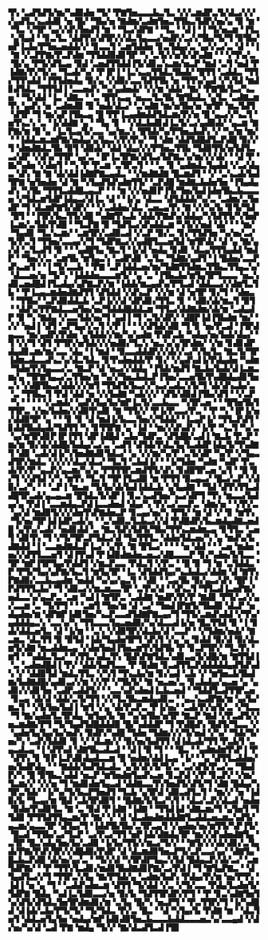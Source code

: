 ▜▚▝▃▟▜▟▜▞▆▞▚▟▉▟▅▝▜▞▝▛▇▜▅▃▃▃▙▃▜▃▝▞▞▃▆▟▛▃▜▞▟▃▞▞▞▞▄▟▜▃▚▃▟▟▊▝▅▝█▞▝▜▙▞▅▝▇▟▆▞▃▟▆▜▅▃▜▜▙▃▜▟▛▞▅▞▄▝▉▝▆▝▝▜▃▝▞▜▛▝▄▞▞▟▚▜▅▟▜▝▆▝▝▜▃▞▟▛▇▝▝▜▃▝▝▟▐▝▐▝▜▞▅▃▆▝▐▜▃▝▄▜▄▟▝▝▊▃▜▃▝▟▟▜▚▞▟▜▛▞▞▟▃▜▄▃▃▞▅▟▛▞▃▞▞▜▙▞▜▞▜▝▉▜▙▞▅▛▐▃▙▞▛▜▅▃▅▟▟▞▞▝▊▃▃▜▝▃▆▜▟▟▅▝▊▃▜▟▄▞▃▝▄▞▞▃▞▃▝▟▝▝▐▝▇▝▞▃▛▛▇▞▛▃▛▟▆▝▜▜▟▟▉▟▊▜▛▝▚▝▃▜▞▞▅▜▞▟▚▟▇▝▝▝▞▜▚▞▃▝█▞▄▝▛▜▞▟▜▃▄▝▉▟▝▃▅▟▜▜▟▟▐▜▞▟▊▃▚▃▆▞▅▃▛▝▆▟▝▃▜▝▅▟▝▛▐▟▇▞▛▞▜▞▃▝▜▃▟▞▚▞▝▛▐▛▐▝▐▃▚▃▄▜▜▟▃▜▙▟▞▝█▜▜▝▃▟▟▃▝▜▜▞▜▜▚▟▟▝▐▜▜▟▅▟▄▝▉▞▄▝▞▟▉▞▃▃▜▟▜▜▙▝▅▝▜▜▚▞▄▟▝▞▚▜▟▝▆▟▊▟▜▟▃▝▜▜▜▟▐▝▃▃▅▟▚▝▚▞▄▟▅▟▞▝▞▞▆▝▟▟▞▝▇▞▝▛▇▜▙▜▃▞▚▃▅▝▝▜▞▟▟▝▐▃▝▟▇▃▝▝▃▝█▜▚▃▄▝▅▃▃▜▃▜▙▝▇▜▙▟▃▝▄▜▃▝▃▟▇▃▆▜▚▝▄▟▚▝▅▝▃▟▆▟▉▝▉▝▅▟▞▟▃▞▝▃▚▟▇▝▆▞▅▜▙▞▅▝▆▜▛▝▆▃▜▟▜▝▟▜▛▝▜▝▆▞▄▛▐▜▙▃▄▝█▝▛▛▐▃▄▟▆▟▟▜▟▃▆▞▛▞▅▝█▝▄▃▞▞▚▃▜▝▅▜▚▃▚▝▃▝▐▞▟▟▇▝▄▝▝▜▄▝▊▝▝▞▟▃▙▟▊▟▐▃▜▞▃▞▄▟▉▟▞▝▄▃▆▝▇▛▇▞▆▝█▝▄▝▐▃▜▃▄▜▞▃▃▝▄▞▆▃▚▝█▜▟▞▚▞▛▜▅▃▙▟▚▝▞▝▚▞▆▝▆▞▝▝▐▟▟▃▆▃▆▛▇▞▅▟▄▞▄▜▄▃▚▜▚▜▚▞▝▜▝▟▆▝▟▟▜▟█▟▜▃▛▟█▝▉▞▞▜▝▟▆▟▇▟▃▜▙▝▉▜▝▟▉▟▞▝▟▟▝▟▄▞▞▞▛▜▅▃▜▜▙▝▜▟▉▜▜▞▅▜▟▜▃▃▞▟▛▝▞▟▚▞▜▜▛▝▄▞▃▝▐▛▐▃▜▛▇▞▟▜▃▞▙▛▇▃▚▞▆▞▞▞▟▞▝▝▟▝▛▝▇▞▚▟▅▝▞▟▅▜▝▝▚▝▛▝▛▃▆▝▃▜▛▃▜▝▝▝▃▝▊▝▄▟▆▟▃▜▄▟▟▝▞▃▞▟▄▃▝▟▚▝▇▝▇▝▟▞▟▟▐▟▇▛▇▃▄▟▃▝▝▞▆▟▇▟▇▝█▃▆▟▜▝▝▞▝▃▚▃▟▞▙▟▜▛▇▝▅▜▅▟▅▝▟▝▇▝▚▜▄▟▜▟▚▟▆▜▜▞▝▃▛▟█▝▆▟▇▃▙▟▅▜▅▝▐▜▄▟▄▟▚▝▚▜▙▝▜▜▜▃▟▟█▃▄▃▛▝▝▝▆▝▞▞▅▟▊▛▐▜▞▜▅▞▙▟▐▟▅▜▙▃▙▃▃▃▅▝▞▜▟▃▆▜▟▛▐▟▄▃▞▟▐▃▝▟▝▝▐▞▄▝▟▃▃▝▟▜▟▟▟▞▚▞▃▝▃▟▆▞▃▜▅▟▛▝▜▝▟▃▆▛▇▜▞▟▛▞▝▝▞▃▟▟▅▞▟▃▝▃▅▃▄▜▚▝▇▝▞▞▚▞▙▝▊▜▞▜▟▝█▜▝▝▐▜▛▞▙▃▜▜▞▟█▝▚▟▇▜▚▃▙▝▟▟▞▛▇▟▚▞▟▟▄▞▚▜▟▜▜▞▚▜▅▛▐▃▆▞▃▜▟▞▛▟█▝▝▜▃▛▇▝▉▝▜▟▜▃▞▟▚▟▟▃▆▝▚▜▞▞▅▟▝▟▞▝▝▝▆▞▝▜▄▟▊▝▜▃▚▃▆▞▝▃▆▜▛▞▃▟▉▃▟▝▞▃▛▝▉▞▃▝▊▞▜▜▟▜▅▝▚▞▅▞▃▞▜▞▛▃▜▝▜▜▅▞▃▃▄▞▞▜▝▜▟▛▇▃▞▞▄▟█▜▃▃▅▜▟▝▆▜▛▟▞▝▟▝▄▝▇▞▄▞▟▝▃▜▃▟▜▝▉▝▝▝▄▟█▜▄▝▇▃▜▝▐▞▟▝▅▟▄▝▊▟▊▝▟▃▄▜▜▜▄▟▟▝▆▟▛▝▝▜▅▞▞▃▝▃▆▜▙▝▆▜▄▃▚▝▃▟▛▟▊▝▃▜▃▝▜▟▇▞▄▟▜▝▐▝█▟▅▞▃▃▛▟▚▃▅▜▝▝▐▝▜▞▃▃▙▝▝▛▇▝▃▛▐▟▟▃▅▞▆▞▜▟▇▜▜▟▆▃▜▜▙▃▜▜▄▃▚▞▝▟▃▃▅▞▅▝▜▞▚▝▐▟▟▟▅▃▃▃▆▜▞▝▄▝▃▝▐▜▙▃▙▞▆▜▄▜▛▜▃▃▃▝▅▃▚▟▊▃▅▟█▟▐▜▃▟▄▞▄▛▇▃▛▞▆▝▐▟▟▞▆▃▄▟▚▞▛▜▃▟▝▟▟▃▃▞▞▟▆▜▃▜▙▝▝▛▐▃▄▃▆▟▅▟▇▟▜▜▝▟▜▟▟▝▞▟▚▃▛▝▞▞▆▝▟▝▅▜▛▝▊▞▜▝▝▟▅▃▝▝▜▜▙▞▝▃▛▟▉▟▟▃▙▝▃▛▐▞▞▟▝▟▛▟▊▞▜▜▃▝▊▝▝▟▉▞▟▞▆▃▜▝▉▜▝▝▟▟▚▞▛▛▇▟▃▃▅▜▅▞▅▞▜▟▟▟█▟▟▃▆▝▜▜▃▞▟▟▇▟▆▞▟▞▆▝▃▟▄▟▛▝▉▝▚▝▇▟▄▝▞▃▃▜▟▞▅▞▜▝▄▟▐▝▜▝▃▜▞▟▛▞▝▟█▛▐▟▐▜▙▟▆▝▆▞▝▞▞▝▅▟▐▝▟▜▝▃▛▜▄▞▞▃▜▝▞▛▐▝▝▝▞▟▜▟▞▟▉▝▜▝▊▝▅▞▛▃▟▝▐▜▛▟▄▃▃▝▆▞▄▟▛▞▛▟▅▝▄▜▟▟▞▞▆▞▚▞▄▟▆▝▛▟▛▃▙▝▚▟▄▞▅▞▙▟▞▟▄▞▝▜▝▞▞▜▝▟▜▝▛▜▛▞▅▜▟▞▞▞▅▟▉▞▜▃▚▝▅▃▚▞▄▜▛▟▆▞▝▞▆▝▊▟▊▟▛▟▄▟▊▃▆▞▆▞▃▃▝▟▄▝▐▝▆▟▝▝▉▃▃▟▟▟▛▞▞▟▞▞▃▞▚▜▄▜▃▝▇▃▜▞▜▛▐▟▆▃▟▃▃▟▚▃▚▞▟▃▜▟▃▝▊▜▚▟▅▟▟▞▛▝▊▞▝▞▄▟▚▟▐▞▛▟▄▟▅▝▚▟▆▝▜▟▅▜▚▜▄▃▃▞▃▝▇▃▛▝▟▝▅▃▞▞▟▟▄▝▐▜▟▞▆▟▜▝▇▃▙▞▙▟▞▟▐▃▆▃▆▞▄▝▜▛▇▜▄▃▞▃▜▜▅▞▆▝▚▞▞▜▅▃▙▟▃▛▐▜▅▞▃▃▅▜▙▜▚▟█▟▄▟▊▜▅▃▚▝▞▟█▜▙▃▞▟▟▞▞▞▆▜▝▜▜▟▜▞▙▃▞▞▚▃▞▃▟▃▚▜▞▜▝▟▞▟▚▃▙▞▃▝▃▝▜▜▙▃▜▝▛▟▝▟▟▝▅▝▞▞▙▟▇▝▚▟▞▞▞▝▟▜▞▟▉▟▐▜▙▞▟▜▝▝▞▃▛▝▚▝▝▝▝▝▞▃▆▟▞▝▄▟▚▜▄▞▙▞▆▛▐▃▜▞▃▃▙▃▃▝▚▜▛▃▅▝▝▝█▜▅▜▙▜▜▜▛▃▝▞▅▞▙▟▅▞▞▟▉▜▚▟▊▝▇▝▜▜▞▞▝▛▐▞▛▃▃▞▛▃▝▝▛▝▚▝▐▛▐▞▅▞▟▟▉▜▛▝▄▝▝▝▊▝▊▝▟▝▆▟▐▞▙▃▃▜▅▞▞▜▟▟▞▝▐▃▄▛▐▞▝▜▜▃▛▟▜▝▊▟▟▜▙▟▄▟▞▜▟▜▜▝▚▝▊▜▜▛▇▝▄▝▐▟▝▝▆▞▞▟▚▟▚▝▐▞▛▝▚▃▜▝▚▞▃▝▄▞▆▜▛▟▊▛▐▛▐▜▜▝▟▛▐▟█▟▝▃▙▞▜▟▛▃▝▟▜▟█▞▃▟▐▝▇▃▙▝▛▃▛▝▆▞▆▝▉▞▟▞▟▟█▞▙▟▄▞▃▞▃▝▃▟▜▝▟▜▟▞▛▟▃▜▄▜▃▟▟▛▐▟▄▜▞▜▚▟▇▜▝▟▉▝▃▟▞▟▐▞▚▜▅▟▇▟▊▜▟▃▞▝▄▝▞▞▆▞▚▞▛▝▃▜▞▟▛▝▚▞▛▝▞▜▄▃▟▜▛▞▆▟▃▝▞▞▞▞▟▃▞▟▃▞▝▜▃▜▝▃▙▟▐▞▝▝▐▞▜▟▅▝▚▟▆▝▚▟▛▝▛▃▟▞▛▞▛▝▄▃▛▞▄▃▆▞▚▞▄▝▛▜▜▜▛▃▆▟▜▜▞▟▚▝▊▟█▜▛▃▅▝▄▜▝▝█▝▊▞▜▝▞▟▜▟▝▞▚▝▆▜▚▝▜▃▜▝▜▛▐▜▃▟▉▝▆▝▛▜▜▝▉▃▄▃▞▝█▃▞▃▛▝▞▟▉▞▃▞▚▝▝▝▃▛▐▝▆▃▅▝▜▞▙▞▟▞▙▟▐▟▟▃▙▝▄▜▄▟▇▝▝▜▟▝▟▜▚▜▜▃▟▟█▜▛▃▟▞▄▃▄▃▆▝█▜▟▃▜▞▟▛▐▝▊▃▚▃▟▜▅▞▚▃▞▟▛▜▝▜▚▝▆▃▃▞▙▟▄▞▄▝▛▟▐▝▃▃▆▟▄▃▛▟▐▃▃▟▅▟▝▟▄▞▚▝▛▞▃▞▃▃▛▃▝▟▆▞▅▝▝▞▛▞▃▝▄▞▟▝▆▟▉▜▞▞▞▟▅▜▚▛▇▟▅▃▛▝▊▃▄▞▅▞▚▝▛▜▞▝▆▝▟▝▞▝▊▝▆▜▚▝▜▞▅▞▜▛▐▟▐▟▛▃▟▞▄▝▝▃▚▟▉▃▜▃▙▃▞▞▟▝▛▟█▟▛▞▙▃▆▟▄▟▇▃▅▟█▝▄▜▚▞▃▟▞▝▅▟▊▟▟▝▃▝▇▃▜▟▚▜▟▜▞▜▙▞▜▜▚▃▆▟▆▃▄▝▊▜▜▃▝▃▅▜▝▟▊▜▚▝▜▝▞▜▞▜▛▃▛▜▟▃▞▟▝▜▄▜▜▜▃▝▟▟▅▜▟▃▅▞▚▝▄▝▆▟▚▞▙▟▇▟▟▝▐▝▃▃▆▟▇▟▃▛▐▃▞▝▄▜▚▝▇▝█▜▃▞▝▝▝▝▅▝▟▟▝▝▝▃▅▝▆▟▅▝▅▞▞▟▜▜▃▃▅▜▝▟▐▜▚▟▝▛▐▟▉▟▆▟▅▃▅▃▞▟█▃▃▃▛▝▊▞▚▟▅▞▙▜▃▃▝▜▛▝▆▛▐▜▛▜▄▞▛▟▟▜▝▞▆▃▛▃▃▝▛▟▃▜▝▞▛▃▝▝█▝▉▝▜▝▆▝▃▜▟▟▃▝▛▝▛▜▞▜▄▞▄▛▇▞▙▃▜▝▆▜▄▜▛▝▐▃▝▟▜▟▟▜▄▞▚▃▙▟▃▞▟▟▆▝▟▝▇▜▚▛▇▟▉▞▃▃▙▃▄▟▆▝▅▟▟▝▚▞▄▞▄▃▜▝▝▟▊▝▝▃▄▜▙▝▉▞▄▃▞▟▚▝█▛▐▝▛▟▜▜▜▃▙▞▝▜▝▟▉▃▞▞▆▃▆▃▃▜▛▝▃▜▚▞▟▝▝▟▚▃▜▝▜▜▃▟▐▃▅▛▇▞▅▟▃▃▚▞▄▃▛▃▝▃▆▝▚▟▐▝▇▜▛▃▝▃▟▟▇▝▆▟▛▞▛▞▛▝▇▟▊▝▛▜▞▃▞▞▄▞▃▃▆▝▃▝▜▞▛▜▝▝▝▃▆▜▝▜▅▞▆▝▟▝▃▞▝▜▅▟▐▛▇▜▞▜▙▟▉▝▟▃▛▝▅▟▄▟▅▞▆▝▟▛▇▛▐▟▊▜▅▞▚▃▛▃▃▟▜▟▇▛▇▃▄▞▜▝▜▜▞▃▆▟▚▟▟▝▞▜▚▞▄▟▟▟▄▃▚▝▃▃▚▞▚▝▜▜▃▃▃▜▄▃▅▟▉▞▚▞▟▃▃▟▐▞▅▝█▃▜▜▟▝▉▝▐▝▊▟▞▟▟▃▅▜▃▝▟▝▐▞▆▝▝▃▚▝▞▟▉▜▛▞▟▃▙▞▟▝▃▃▛▝▝▞▜▟▆▞▅▟▞▝▇▃▆▃▝▟▃▜▜▝▉▝▉▜▟▝▐▟▞▜▄▟▅▜▛▜▝▟▚▜▝▞▄▝▄▝▊▟▟▝▉▞▟▝▉▞▟▃▆▜▞▟▇▝▆▃▟▟▆▃▄▝▞▟▅▜▅▟▐▜▅▃▆▜▚▜▟▜▙▝▛▝▊▃▛▜▛▞▝▜▃▜▚▝▆▜▝▝▚▟▟▃▜▃▞▝▚▜▜▃▚▟▃▜▚▝█▟▚▛▇▜▟▃▚▟▊▃▄▜▞▟█▞▆▝▇▜▜▟▐▝▃▝▃▟▅▟█▟▐▝▛▞▝▟▟▞▙▟▜▃▃▝▛▝▉▟▆▝▊▃▟▜▜▃▛▟▟▟▟▟▄▟▜▟▚▟▚▝▞▝▟▟▉▜▟▝▆▟▃▜▜▃▝▞▚▜▝▜▚▃▙▞▆▝▊▞▄▟▝▃▙▝▞▝▆▜▅▃▙▜▙▟▆▞▙▟▇▟█▞▄▟▊▃▞▞▆▝▞▞▛▝▞▜▙▜▞▝▇▝▅▃▅▞▃▝▊▃▙▟▄▞▄▃▅▝▄▝▄▟▊▞▞▟▊▜▅▝▃▟▛▃▟▟▜▞▝▝▃▃▚▟▚▟▅▟▐▃▙▃▅▟▝▝▜▟▟▜▃▟▜▜▛▃▅▝▊▃▄▝▟▞▟▝▟▟▞▃▜▞▜▜▝▞▞▜▃▜▙▃▆▟▄▟▊▃▝▝▄▃▚▃▟▛▇▞▆▝▄▞▙▞▆▃▜▝▝▞▙▜▅▞▙▟▐▝▆▜▝▞▄▝▟▞▛▃▛▃▝▛▐▞▅▞▝▃▟▞▛▞▅▜▞▃▝▞▜▃▃▝▜▝▇▞▄▟▅▜▃▜▛▟▄▝▆▜▄▞▙▝▇▝▚▞▅▜▙▞▅▜▛▝▇▃▛▝▇▟▝▞▛▃▟▜▞▞▅▃▆▟▇▞▛▜▝▜▞▜▄▟▜▟█▟▟▟▉▝█▞▚▟▟▟▛▝▜▝▛▟█▟▚▝█▟▜▞▜▃▃▝▞▝▄▟▅▜▄▜▄▞▙▞▅▟▚▝▉▟▛▞▚▟█▝▜▟▅▝▜▟▆▞▞▞▜▞▅▟▝▞▚▞▝▜▟▞▜▞▅▞▚▝▃▟▚▜▟▟▊▝▊▝▞▝▟▃▆▞▞▝▉▞▅▞▙▟▜▜▝▟▐▟▃▟▞▜▜▝▛▃▙▜▝▃▄▃▟▃▄▝▐▝▟▜▚▟▝▟▇▜▙▃▟▃▟▝▝▟▐▝▉▝▜▝▝▝█▃▝▝▄▟▆▟▆▜▚▛▐▝▛▝▟▜▚▝▊▝▊▛▐▃▛▟▊▟▄▟▃▃▆▝█▝▅▟▆▞▟▟▐▃▄▝▐▞▝▝▄▝▟▜▜▃▟▟▅▞▅▞▙▟▛▟▄▝▝▝▇▟▟▞▙▟▜▟▃▟▃▝▄▜▞▟▚▜▞▜▞▃▝▃▞▟▜▞▛▃▞▃▝▜▙▟▛▞▚▝█▝▉▜▙▃▚▟▟▝▅▃▛▝▆▜▅▟▆▜▄▟▚▃▅▝▊▃▛▟▝▞▛▝▊▃▛▞▝▞▆▞▜▃▆▞▞▝▞▞▅▝▜▝▆▟▊▟▅▜▄▃▟▝▟▟▇▃▃▜▚▜▅▟▜▞▟▜▞▜▝▟▇▝█▟▄▞▚▜▛▃▜▟▞▝▐▞▚▞▜▞▙▃▛▜▅▟▜▝▜▃▙▝▄▜▛▟▝▟▉▃▟▜▃▜▝▝▆▞▞▝▅▝▐▟▉▞▙▝▜▃▄▞▆▝█▟▝▃▙▜▛▟▉▜▝▝█▟▇▞▙▜▃▞▚▜▝▝▟▃▞▃▛▞▟▃▟▝▅▟▅▝▉▟▅▜▚▟▉▜▃▝▇▝▃▝▉▟▝▛▐▟▇▝▐▟▇▝▝▜▜▟▐▟▝▟▇▃▆▞▜▝▄▜▅▜▝▜▜▟▉▝▛▜▜▟▜▜▄▃▆▞▛▝▇▞▝▞▝▟▝▟▃▟▅▟▆▟▟▟▇▜▃▟▟▃▅▃▆▃▚▟▜▞▄▃▆▞▄▃▃▜▛▝▟▜▄▞▜▝▐▟▟▜▙▜▙▞▃▜▛▃▄▜▝▞▄▟▅▞▅▞▆▜▜▞▚▛▐▜▞▝█▃▟▝▜▜▙▞▃▞▜▃▛▝▃▞▛▃▞▜▜▝▅▛▐▟▞▟▇▟▄▜▛▝▆▞▞▟▚▟▅▟▇▜▄▝▃▜▛▝█▃▚▟▄▜▅▞▙▞▃▟▉▝▐▞▙▞▜▜▞▞▆▃▞▜▞▞▝▝▇▜▞▞▞▟▞▟▊▞▃▜▄▟▞▛▇▞▛▟▚▜▛▞▞▟█▟▉▞▛▟▛▝▟▝▟▃▆▟▉▜▅▃▛▜▞▃▛▃▃▞▄▞▝▟▇▜▄▝█▃▙▃▛▟█▝▟▞▅▞▄▞▃▝▝▜▞▞▟▝▚▜▛▟▛▜▄▃▚▜▟▝█▟▄▃▛▞▟▞▃▞▝▃▆▜▟▛▇▞▝▝▛▝▜▜▚▜▃▟▊▞▆▟▊▜▙▟▇▟▊▛▇▞▃▞▛▟▐▝▜▝▇▜▄▛▇▃▝▝▟▜▄▟▜▃▞▞▜▝▜▜▛▃▚▜▄▝▇▞▛▜▟▞▄▝▃▟▆▞▙▟▚▝▛▟▄▞▛▞▆▝▅▞▛▜▚▝▐▟▐▝▅▝▄▝▜▝▝▃▟▟▚▟▅▃▆▝▟▜▜▝▜▞▟▟▝▞▃▝▞▜▞▃▃▝▛▟▄▜▃▟▅▜▞▜▟▛▇▝█▟▄▝▚▟▐▃▜▟▉▃▃▞▅▝▉▞▙▝▜▟▜▜▛▟▛▞▛▜▝▝▛▝▊▃▚▟▇▜▅▜▚▞▟▜▞▟▜▟▃▜▅▜▛▟▆▟▊▞▆▝▃▜▄▝█▞▚▝▅▃▛▜▝▝▛▃▜▜▛▞▜▝▐▞▚▟█▟▝▟▐▟▞▃▙▞▛▜▞▜▞▝▜▞▜▟▃▝▛▞▃▝█▃▝▝▟▝▚▜▄▞▙▝▛▟▇▝▆▝▝▟▃▜▅▜▝▟▟▃▅▜▄▜▅▝▅▟▄▞▆▛▐▟▊▟▉▜▅▃▙▃▃▃▙▟▟▃▃▃▅▃▚▞▃▃▄▟▝▞▟▞▅▞▚▞▟▝▃▟▝▛▇▝▆▟▄▝▜▞▞▝▇▞▟▃▟▜▃▟▐▜▉
